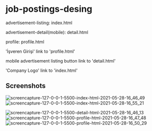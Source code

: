 # job-postings-desing

advertisement-listing: index.html

advertisement-detail(mobile): detail.html

profile: profile.html


'İşveren Girişi' link to 'profile.html'

mobile advertisement listing button link to 'detail.html'

'Company Logo' link to 'index.html'

## Screenshots
![screencapture-127-0-0-1-5500-index-html-2021-05-28-16_46_49](https://user-images.githubusercontent.com/22767716/119994577-62b68480-bfd5-11eb-9406-d7550401f057.png)
![screencapture-127-0-0-1-5500-index-html-2021-05-28-16_55_21](https://user-images.githubusercontent.com/22767716/119994707-84b00700-bfd5-11eb-8a27-1134e8ff0a3f.png)

![screencapture-127-0-0-1-5500-detail-html-2021-05-28-16_46_13](https://user-images.githubusercontent.com/22767716/119994600-69dd9280-bfd5-11eb-8adf-dbb44ff17e8a.png)
![screencapture-127-0-0-1-5500-profile-html-2021-05-28-16_47_48](https://user-images.githubusercontent.com/22767716/119994607-6ba75600-bfd5-11eb-89bd-e019f6e01b7d.png)
![screencapture-127-0-0-1-5500-profile-html-2021-05-28-16_50_29](https://user-images.githubusercontent.com/22767716/119994612-6cd88300-bfd5-11eb-98d0-73f2c25b417d.png)
